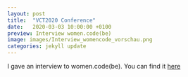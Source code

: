 ```yaml
---
layout: post
title:  "VCT2020 Conference"
date:   2020-03-03 10:00:00 +0100
preview: Interview women.code(be)
image: images/Interview_womencode_vorschau.png
categories: jekyll update
---
```

I gave an interview to women.code(be). You can find it [here](://blog.womendotcode.be/women-codebe-spotlight-member-5-janine-george/)
















